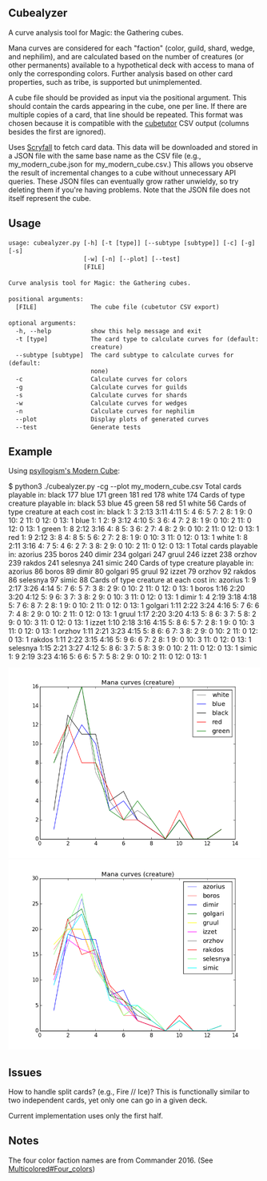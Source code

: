 ## Cubealyzer

A curve analysis tool for Magic: the Gathering cubes.

Mana curves are considered for each "faction" (color, guild, shard, wedge, and
nephilim), and are calculated based on the number of creatures (or other
permanents) available to a hypothetical deck with access to mana of only the
corresponding colors. Further analysis based on other card properties, such as
tribe, is supported but unimplemented.

A cube file should be provided as input via the positional argument. This
should contain the cards appearing in the cube, one per line. If there are
multiple copies of a card, that line should be repeated. This format was chosen
because it is compatible with the [cubetutor](https://www.cubetutor.com/) CSV
output (columns besides the first are ignored).

Uses [Scryfall](https://scryfall.com/docs/api/) to fetch card data. This data
will be downloaded and stored in a JSON file with the same base name as the CSV
file (e.g., my_modern_cube.json for my_modern_cube.csv.) This allows you
observe the result of incremental changes to a cube without unnecessary API
queries. These JSON files can eventually grow rather unwieldy, so try deleting
them if you're having problems. Note that the JSON file does not itself
represent the cube.

## Usage
```
usage: cubealyzer.py [-h] [-t [type]] [--subtype [subtype]] [-c] [-g] [-s]
                     [-w] [-n] [--plot] [--test]
                     [FILE]

Curve analysis tool for Magic: the Gathering cubes.

positional arguments:
  [FILE]               The cube file (cubetutor CSV export)

optional arguments:
  -h, --help           show this help message and exit
  -t [type]            The card type to calculate curves for (default:
                       creature)
  --subtype [subtype]  The card subtype to calculate curves for (default:
                       none)
  -c                   Calculate curves for colors
  -g                   Calculate curves for guilds
  -s                   Calculate curves for shards
  -w                   Calculate curves for wedges
  -n                   Calculate curves for nephilim
  --plot               Display plots of generated curves
  --test               Generate tests
```

## Example

Using [psyllogism's Modern Cube](http://www.cubetutor.com/viewcube/75206):

$ python3  ./cubealyzer.py -cg --plot my_modern_cube.csv
Total cards playable in:
black       177
blue        171
green       181
red         178
white       174
Cards of type creature playable in:
black       53
blue        45
green       58
red         51
white       56
Cards of type creature at each cost in:
black       1: 3 2:13 3:11 4:11 5: 4 6: 5 7: 2 8: 1 9: 0 10: 2 11: 0 12: 0 13: 1
blue        1: 1 2: 9 3:12 4:10 5: 3 6: 4 7: 2 8: 1 9: 0 10: 2 11: 0 12: 0 13: 1
green       1: 8 2:12 3:16 4: 8 5: 3 6: 2 7: 4 8: 2 9: 0 10: 2 11: 0 12: 0 13: 1
red         1: 9 2:12 3: 8 4: 8 5: 5 6: 2 7: 2 8: 1 9: 0 10: 3 11: 0 12: 0 13: 1
white       1: 8 2:11 3:16 4: 7 5: 4 6: 2 7: 3 8: 2 9: 0 10: 2 11: 0 12: 0 13: 1
Total cards playable in:
azorius     235
boros       240
dimir       234
golgari     247
gruul       246
izzet       238
orzhov      239
rakdos      241
selesnya    241
simic       240
Cards of type creature playable in:
azorius     86
boros       89
dimir       80
golgari     95
gruul       92
izzet       79
orzhov      92
rakdos      86
selesnya    97
simic       88
Cards of type creature at each cost in:
azorius     1: 9 2:17 3:26 4:14 5: 7 6: 5 7: 3 8: 2 9: 0 10: 2 11: 0 12: 0 13: 1
boros       1:16 2:20 3:20 4:12 5: 9 6: 3 7: 3 8: 2 9: 0 10: 3 11: 0 12: 0 13: 1
dimir       1: 4 2:19 3:18 4:18 5: 7 6: 8 7: 2 8: 1 9: 0 10: 2 11: 0 12: 0 13: 1
golgari     1:11 2:22 3:24 4:16 5: 7 6: 6 7: 4 8: 2 9: 0 10: 2 11: 0 12: 0 13: 1
gruul       1:17 2:20 3:20 4:13 5: 8 6: 3 7: 5 8: 2 9: 0 10: 3 11: 0 12: 0 13: 1
izzet       1:10 2:18 3:16 4:15 5: 8 6: 5 7: 2 8: 1 9: 0 10: 3 11: 0 12: 0 13: 1
orzhov      1:11 2:21 3:23 4:15 5: 8 6: 6 7: 3 8: 2 9: 0 10: 2 11: 0 12: 0 13: 1
rakdos      1:11 2:22 3:15 4:16 5: 9 6: 6 7: 2 8: 1 9: 0 10: 3 11: 0 12: 0 13: 1
selesnya    1:15 2:21 3:27 4:12 5: 8 6: 3 7: 5 8: 3 9: 0 10: 2 11: 0 12: 0 13: 1
simic       1: 9 2:19 3:23 4:16 5: 6 6: 5 7: 5 8: 2 9: 0 10: 2 11: 0 12: 0 13: 1

![Color curves example](images/color_curves_example.png)
![Guild curves example](images/guild_curves_example.png)

## Issues

How to handle split cards? (e.g., Fire // Ice)? This is functionally
similar to two independent cards, yet only one can go in a given deck.

Current implementation uses only the first half.

## Notes

The four color faction names are from Commander 2016. (See [Multicolored#Four_colors](https://mtg.gamepedia.com/index.php?title=Multicolored&oldid=279219#Four_colors))
